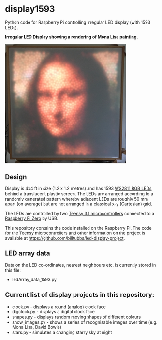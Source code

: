 # display1593
Python code for Raspberry Pi controlling irregular LED display (with 1593 LEDs).

**Irregular LED Display showing a rendering of Mona Lisa painting.**

<IMG SRC="images/led_display.jpg" WIDTH=400>

## Design
Display is 4x4 ft in size (1.2 x 1.2 metres) and has 1593 [WS2811 RGB LEDs](https://www.aliexpress.com/item/DC5V-WS2811-pixel-node-50node-a-string-non-waterproof-SIZE-13mm-13mm/1624010105.html) behind a translucent plastic screen.  The LEDs are arranged according to a randomly generated pattern whereby adjacent LEDs are roughly 50 mm apart (on average) but are not arranged in a classical x-y (Cartesian) grid.

The LEDs are controlled by two [Teensy 3.1 microcontrollers](https://www.pjrc.com/teensy/teensy31.html) connected to a [Raspberry Pi Zero](https://www.raspberrypi.org/products/raspberry-pi-zero/) by USB.

This repository contains the code installed on the Raspberry Pi.  The code for the Teensy microcontrollers and other information on the project is available at https://github.com/billtubbs/led-display-project.


## LED array data

Data on the LED co-ordinates, nearest neighbours etc. is currently stored in this file:
* ledArray_data_1593.py

## Current list of display projects in this repository:
* clock.py - displays a round (analog) clock face
* digclock.py - displays a digital clock face
* shapes.py - displays random moving shapes of different colours
* show_images.py - shows a series of recognisable images over time (e.g. Mona Lisa, David Bowie)
* stars.py - simulates a changing starry sky at night
